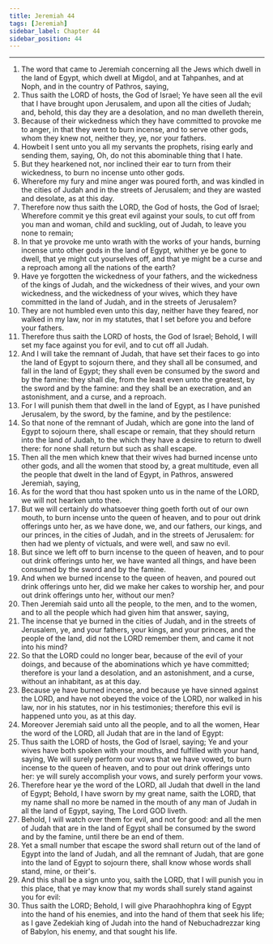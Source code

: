 ```yaml
---
title: Jeremiah 44
tags: [Jeremiah]
sidebar_label: Chapter 44
sidebar_position: 44
---
```


---
1. The word that came to Jeremiah concerning all the Jews which dwell in the land of Egypt, which dwell at Migdol, and at Tahpanhes, and at Noph, and in the country of Pathros, saying,
2. Thus saith the LORD of hosts, the God of Israel; Ye have seen all the evil that I have brought upon Jerusalem, and upon all the cities of Judah; and, behold, this day they are a desolation, and no man dwelleth therein,
3. Because of their wickedness which they have committed to provoke me to anger, in that they went to burn incense, and to serve other gods, whom they knew not, neither they, ye, nor your fathers.
4. Howbeit I sent unto you all my servants the prophets, rising early and sending them, saying, Oh, do not this abominable thing that I hate.
5. But they hearkened not, nor inclined their ear to turn from their wickedness, to burn no incense unto other gods.
6. Wherefore my fury and mine anger was poured forth, and was kindled in the cities of Judah and in the streets of Jerusalem; and they are wasted and desolate, as at this day.
7. Therefore now thus saith the LORD, the God of hosts, the God of Israel; Wherefore commit ye this great evil against your souls, to cut off from you man and woman, child and suckling, out of Judah, to leave you none to remain;
8. In that ye provoke me unto wrath with the works of your hands, burning incense unto other gods in the land of Egypt, whither ye be gone to dwell, that ye might cut yourselves off, and that ye might be a curse and a reproach among all the nations of the earth?
9. Have ye forgotten the wickedness of your fathers, and the wickedness of the kings of Judah, and the wickedness of their wives, and your own wickedness, and the wickedness of your wives, which they have committed in the land of Judah, and in the streets of Jerusalem?
10. They are not humbled even unto this day, neither have they feared, nor walked in my law, nor in my statutes, that I set before you and before your fathers.
11. Therefore thus saith the LORD of hosts, the God of Israel; Behold, I will set my face against you for evil, and to cut off all Judah.
12. And I will take the remnant of Judah, that have set their faces to go into the land of Egypt to sojourn there, and they shall all be consumed, and fall in the land of Egypt; they shall even be consumed by the sword and by the famine: they shall die, from the least even unto the greatest, by the sword and by the famine: and they shall be an execration, and an astonishment, and a curse, and a reproach.
13. For I will punish them that dwell in the land of Egypt, as I have punished Jerusalem, by the sword, by the famine, and by the pestilence:
14. So that none of the remnant of Judah, which are gone into the land of Egypt to sojourn there, shall escape or remain, that they should return into the land of Judah, to the which they have a desire to return to dwell there: for none shall return but such as shall escape.
15. Then all the men which knew that their wives had burned incense unto other gods, and all the women that stood by, a great multitude, even all the people that dwelt in the land of Egypt, in Pathros, answered Jeremiah, saying,
16. As for the word that thou hast spoken unto us in the name of the LORD, we will not hearken unto thee.
17. But we will certainly do whatsoever thing goeth forth out of our own mouth, to burn incense unto the queen of heaven, and to pour out drink offerings unto her, as we have done, we, and our fathers, our kings, and our princes, in the cities of Judah, and in the streets of Jerusalem: for then had we plenty of victuals, and were well, and saw no evil.
18. But since we left off to burn incense to the queen of heaven, and to pour out drink offerings unto her, we have wanted all things, and have been consumed by the sword and by the famine.
19. And when we burned incense to the queen of heaven, and poured out drink offerings unto her, did we make her cakes to worship her, and pour out drink offerings unto her, without our men?
20. Then Jeremiah said unto all the people, to the men, and to the women, and to all the people which had given him that answer, saying,
21. The incense that ye burned in the cities of Judah, and in the streets of Jerusalem, ye, and your fathers, your kings, and your princes, and the people of the land, did not the LORD remember them, and came it not into his mind?
22. So that the LORD could no longer bear, because of the evil of your doings, and because of the abominations which ye have committed; therefore is your land a desolation, and an astonishment, and a curse, without an inhabitant, as at this day.
23. Because ye have burned incense, and because ye have sinned against the LORD, and have not obeyed the voice of the LORD, nor walked in his law, nor in his statutes, nor in his testimonies; therefore this evil is happened unto you, as at this day.
24. Moreover Jeremiah said unto all the people, and to all the women, Hear the word of the LORD, all Judah that are in the land of Egypt:
25. Thus saith the LORD of hosts, the God of Israel, saying; Ye and your wives have both spoken with your mouths, and fulfilled with your hand, saying, We will surely perform our vows that we have vowed, to burn incense to the queen of heaven, and to pour out drink offerings unto her: ye will surely accomplish your vows, and surely perform your vows.
26. Therefore hear ye the word of the LORD, all Judah that dwell in the land of Egypt; Behold, I have sworn by my great name, saith the LORD, that my name shall no more be named in the mouth of any man of Judah in all the land of Egypt, saying, The Lord GOD liveth.
27. Behold, I will watch over them for evil, and not for good: and all the men of Judah that are in the land of Egypt shall be consumed by the sword and by the famine, until there be an end of them.
28. Yet a small number that escape the sword shall return out of the land of Egypt into the land of Judah, and all the remnant of Judah, that are gone into the land of Egypt to sojourn there, shall know whose words shall stand, mine, or their's.
29. And this shall be a sign unto you, saith the LORD, that I will punish you in this place, that ye may know that my words shall surely stand against you for evil:
30. Thus saith the LORD; Behold, I will give Pharaohhophra king of Egypt into the hand of his enemies, and into the hand of them that seek his life; as I gave Zedekiah king of Judah into the hand of Nebuchadrezzar king of Babylon, his enemy, and that sought his life.